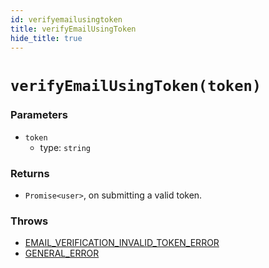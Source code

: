 ```yaml
---
id: verifyemailusingtoken
title: verifyEmailUsingToken
hide_title: true
---
```


# `verifyEmailUsingToken(token)`

### Parameters
- `token`
  - type: `string`

### Returns
- `Promise<user>`, on submitting a valid token.

### Throws 
- [EMAIL_VERIFICATION_INVALID_TOKEN_ERROR](./../emailpassword/errors/email_verification_invalid_token_error)
- [GENERAL_ERROR](./../errors/general_error)
